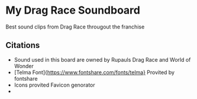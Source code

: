 <!-- Screen Shot -->

# My Drag Race Soundboard
Best sound clips from Drag Race througout the franchise

## Citations
* Sound used in this board are owned by Rupauls Drag Race and World of Wonder
* [Telma Font]{https://www.fontshare.com/fonts/telma} Provited by fontshare
* Icons provited Favicon genorator
*
